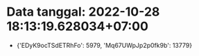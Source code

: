 # Data tanggal: 2022-10-28 18:13:19.628034+07:00

* {'EDyK9ocTSdETRhFo': 5979, 'Mq67UWpJp2p0fk9b': 13779}
